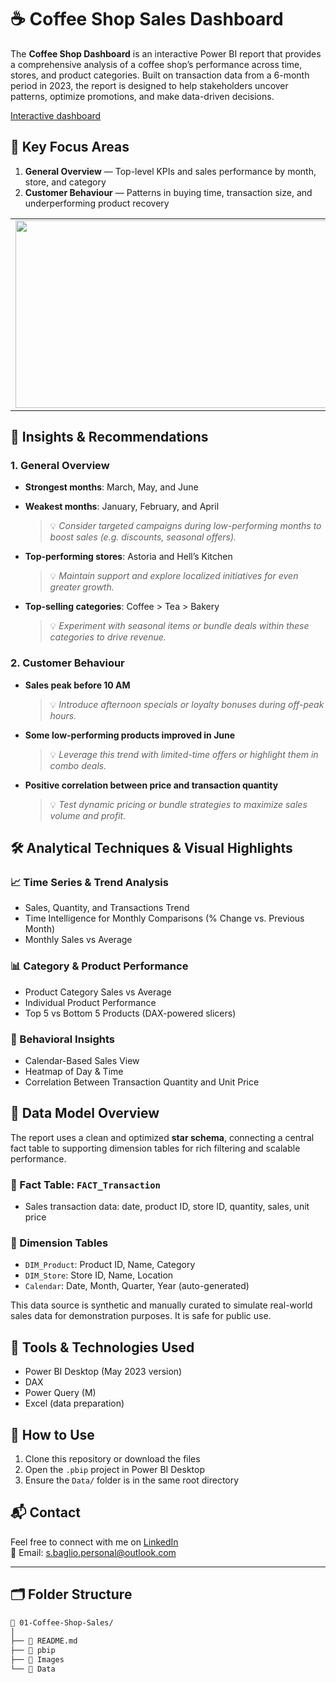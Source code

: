 # ☕ Coffee Shop Sales Dashboard

The **Coffee Shop Dashboard** is an interactive Power BI report that provides a comprehensive analysis of a coffee shop’s performance across time, stores, and product categories. Built on transaction data from a 6-month period in 2023, the report is designed to help stakeholders uncover patterns, optimize promotions, and make data-driven decisions.

[Interactive dashboard](https://bit.ly/3Oih8Qe)

## 📌 Key Focus Areas
1. **General Overview** — Top-level KPIs and sales performance by month, store, and category  
2. **Customer Behaviour** — Patterns in buying time, transaction size, and underperforming product recovery
   
<table>
  <tr>
    <td><img src="https://github.com/user-attachments/assets/9931d245-d98a-493b-982a-76e4b53067eb" width="500" height="300"/></td>
    <td><img src="https://github.com/user-attachments/assets/f5777bd4-d9d4-4ab3-992f-e0cf736d5465" width="500" height="300"/></td>
  </tr>
</table>

## 🔎 Insights & Recommendations

### 1. General Overview
- **Strongest months**: March, May, and June  
- **Weakest months**: January, February, and April  
  > 💡 *Consider targeted campaigns during low-performing months to boost sales (e.g. discounts, seasonal offers).*

- **Top-performing stores**: Astoria and Hell’s Kitchen  
  > 💡 *Maintain support and explore localized initiatives for even greater growth.*

- **Top-selling categories**: Coffee > Tea > Bakery  
  > 💡 *Experiment with seasonal items or bundle deals within these categories to drive revenue.*


### 2. Customer Behaviour
- **Sales peak before 10 AM**  
  > 💡 *Introduce afternoon specials or loyalty bonuses during off-peak hours.*

- **Some low-performing products improved in June**  
  > 💡 *Leverage this trend with limited-time offers or highlight them in combo deals.*

- **Positive correlation between price and transaction quantity**  
  > 💡 *Test dynamic pricing or bundle strategies to maximize sales volume and profit.*


## 🛠️ Analytical Techniques & Visual Highlights

### 📈 Time Series & Trend Analysis
- Sales, Quantity, and Transactions Trend
- Time Intelligence for Monthly Comparisons (% Change vs. Previous Month)
- Monthly Sales vs Average

### 📊 Category & Product Performance
- Product Category Sales vs Average
- Individual Product Performance
- Top 5 vs Bottom 5 Products (DAX-powered slicers)

### 🧠 Behavioral Insights
- Calendar-Based Sales View
- Heatmap of Day & Time
- Correlation Between Transaction Quantity and Unit Price

## 🧩 Data Model Overview

The report uses a clean and optimized **star schema**, connecting a central fact table to supporting dimension tables for rich filtering and scalable performance.

### 🔸 Fact Table: `FACT_Transaction`
- Sales transaction data: date, product ID, store ID, quantity, sales, unit price

### 🔹 Dimension Tables
- `DIM_Product`: Product ID, Name, Category
- `DIM_Store`: Store ID, Name, Location
- `Calendar`: Date, Month, Quarter, Year (auto-generated)

This data source is synthetic and manually curated to simulate real-world sales data for demonstration purposes. It is safe for public use.


## 🧰 Tools & Technologies Used

- Power BI Desktop (May 2023 version)
- DAX
- Power Query (M)
- Excel (data preparation)

## 🚀 How to Use

1. Clone this repository or download the files
2. Open the `.pbip` project in Power BI Desktop
3. Ensure the `Data/` folder is in the same root directory

## 📬 Contact
Feel free to connect with me on [LinkedIn](https://www.linkedin.com/in/stefano-baglio/)  
📧 Email: s.baglio.personal@outlook.com

---

## 🗂️ Folder Structure

```bash
📁 01-Coffee-Shop-Sales/
│
├── 📄 README.md
├── 📁 pbip
├── 📁 Images
└── 📁 Data

